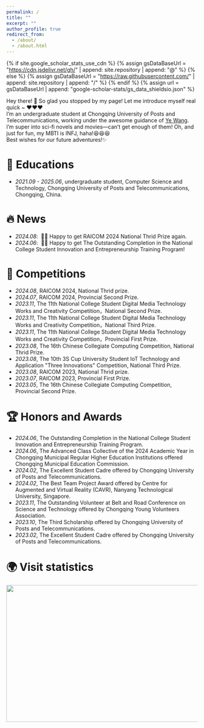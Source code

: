 ```yaml
---
permalink: /
title: ""
excerpt: ""
author_profile: true
redirect_from: 
  - /about/
  - /about.html
---
```


{% if site.google_scholar_stats_use_cdn %}
{% assign gsDataBaseUrl = "https://cdn.jsdelivr.net/gh/" | append: site.repository | append: "@" %}
{% else %}
{% assign gsDataBaseUrl = "https://raw.githubusercontent.com/" | append: site.repository | append: "/" %}
{% endif %}
{% assign url = gsDataBaseUrl | append: "google-scholar-stats/gs_data_shieldsio.json" %}

<span class='anchor' id='about-me'></span>

 Hey there! 👋 So glad you stopped by my page! Let me introduce myself real quick ~ ❤️❤️❤️<br />
I’m an undergraduate student at Chongqing University of Posts and Telecommunications, working under the awesome guidance of [Ye Wang](https://wangye0523.github.io/). I’m super into sci-fi novels and movies—can’t get enough of them! Oh, and just for fun, my MBTI is INFJ, haha!😆😆😆 <br />
Best wishes for our future adventures!✨

# 📖 Educations
- *2021.09 - 2025.06*, undergraduate student, Computer Science and Technology, Chongqing University of Posts and Telecommunications, Chongqing, China.


# 🔥 News
- *2024.08*: &nbsp;🎉🎉 Happy to get RAICOM 2024 National Thrid Prize again.
- *2024.06*: &nbsp;🎉🎉 Happy to get The Outstanding Completion in the National College Student Innovation and Entrepreneurship Training Program! 


# 📝 Competitions 
- *2024.08*, RAICOM 2024, National Thrid prize.
- *2024.07*, RAICOM 2024, Provincial Second Prize.
- *2023.11*, The 11th National College Student Digital Media Technology Works and Creativity Competition，National Second Prize.
- *2023.11*, The 11th National College Student Digital Media Technology Works and Creativity Competition，National Third Prize.
- *2023.11*, The 11th National College Student Digital Media Technology Works and Creativity Competition，Provincial First Prize.
- *2023.08*, The 16th Chinese Collegiate Computing Competition, National Thrid Prize.
- *2023.08*, The 10th 3S Cup University Student IoT Technology and Application "Three Innovations" Competition, National Third Prize.
- *2023.08*, RAICOM 2023, National Thrid prize.
- *2023.07*, RAICOM 2023, Provincial First Prize.
- *2023.05*, The 16th Chinese Collegiate Computing Competition, Provincial Second Prize.


# 🏆 Honors and Awards
- *2024.06*, The Outstanding Completion in the National College Student Innovation and Entrepreneurship Training Program.
- *2024.06*, The Advanced Class Collective of the 2024 Academic Year in Chongqing Municipal Regular Higher Education Institutions offered Chongqing Municipal Education Commission.
- *2024.02*, The Excellent Student Cadre offered by Chongqing University of Posts and Telecommunications.
- *2024.02*, The Best Team Project Award offered by Centre for Augmented and Virtual Reality (CAVR), Nanyang Technological University, Singapore.
- *2023.11*, The Outstanding Volunteer at Belt and Road Conference on Science and Technology offered by Chongqing Young Volunteers Association.
- *2023.10*, The Third Scholarship offered by Chongqing University of Posts and Telecommunications.
- *2023.02*, The Excellent Student Cadre offered by Chongqing University of Posts and Telecommunications.


<!--

# 💬 Invited Talks
- *2021.06*, Lorem ipsum dolor sit amet, consectetur adipiscing elit. Vivamus ornare aliquet ipsum, ac tempus justo dapibus sit amet. 
- *2021.03*, Lorem ipsum dolor sit amet, consectetur adipiscing elit. Vivamus ornare aliquet ipsum, ac tempus justo dapibus sit amet.  \| [\[video\]](https://github.com/)

# 💻 Internships
- *2019.05 - 2020.02*, [Lorem](https://github.com/), China.
-->


# 🌍 Visit statistics
<div align=center> <a href="https://clustrmaps.com/site/1c0yo" title="Visit tracker"><img src="//www.clustrmaps.com/map_v2.png?d=uMzsnt-1fWrC3CQgYTM53tlxUHNzRzMReLoKwaO0fOc&cl=ffffff" width="540" height="360"></a>
